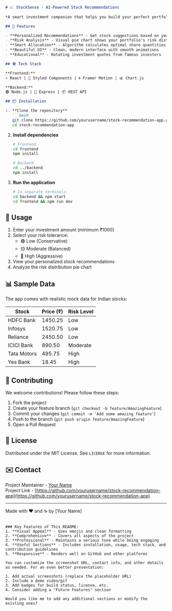 ```markdown
# 📈 StockSense - AI-Powered Stock Recommendations
  
*A smart investment companion that helps you build your perfect portfolio*

## 🚀 Features

- **Personalized Recommendations** - Get stock suggestions based on your investment amount and risk appetite
- **Risk Analysis** - Visual pie chart shows your portfolio's risk distribution
- **Smart Allocation** - Algorithm calculates optimal share quantities
- **Beautiful UI** - Clean, modern interface with smooth animations
- **Educational** - Rotating investment quotes from famous investors

## 🛠 Tech Stack

**Frontend:**  
⚛️ React | 🎨 Styled Components | 🌀 Framer Motion | 📊 Chart.js  

**Backend:**  
🟢 Node.js | 🔷 Express | 📦 REST API  

## 📦 Installation

1. **Clone the repository**
   ```bash
   git clone https://github.com/yourusername/stock-recommendation-app.git
   cd stock-recommendation-app
   ```

2. **Install dependencies**
   ```bash
   # Frontend
   cd frontend
   npm install

   # Backend
   cd ../backend
   npm install
   ```

3. **Run the application**
   ```bash
   # In separate terminals:
   cd backend && npm start
   cd frontend && npm run dev
   ```

## 🌟 Usage

1. Enter your investment amount (minimum ₹1000)
2. Select your risk tolerance:
   - 🟢 Low (Conservative)
   - 🟡 Moderate (Balanced)
   - 🔴 High (Aggressive)
3. View your personalized stock recommendations
4. Analyze the risk distribution pie chart

## 📊 Sample Data

The app comes with realistic mock data for Indian stocks:

| Stock | Price (₹) | Risk Level |
|-------|----------|------------|
| HDFC Bank | 1450.25 | Low |
| Infosys | 1520.75 | Low |
| Reliance | 2450.50 | Low |
| ICICI Bank | 890.50 | Moderate |
| Tata Motors | 495.75 | High |
| Yes Bank | 18.45 | High |

## 🤝 Contributing

We welcome contributions! Please follow these steps:
1. Fork the project
2. Create your feature branch (`git checkout -b feature/AmazingFeature`)
3. Commit your changes (`git commit -m 'Add some amazing feature'`)
4. Push to the branch (`git push origin feature/AmazingFeature`)
5. Open a Pull Request

## 📜 License

Distributed under the MIT License. See `LICENSE` for more information.

## ✉️ Contact

Project Maintainer - [Your Name](mailto:your.email@example.com)  
Project Link - [https://github.com/yourusername/stock-recommendation-app](https://github.com/yourusername/stock-recommendation-app)

---

Made with ❤️ and ☕ by [Your Name]
```

### Key Features of This README:
1. **Visual Appeal** - Uses emojis and clean formatting
2. **Comprehensive** - Covers all aspects of the project
3. **Professional** - Maintains a serious tone while being engaging
4. **Useful Sections** - Includes installation, usage, tech stack, and contribution guidelines
5. **Responsive** - Renders well on GitHub and other platforms

You can customize the screenshot URL, contact info, and other details as needed. For an even better presentation:

1. Add actual screenshots (replace the placeholder URL)
2. Include a demo video/gif
3. Add badges for build status, license, etc.
4. Consider adding a "Future Features" section

Would you like me to add any additional sections or modify the existing ones?
